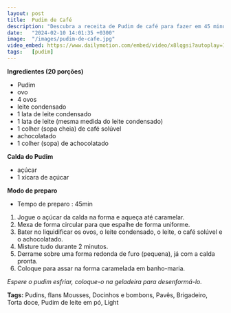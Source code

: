 ```yaml
---
layout: post
title:  Pudim de Café
description: "Descubra a receita de Pudim de café para fazer em 45 minutos. Jogue o açúcar da calda na forma e aqueça até caramelar."
date:   "2024-02-10 14:01:35 +0300"
image:  "/images/pudim-de-cafe.jpg"
video_embed: https://www.dailymotion.com/embed/video/x8lqgsi?autoplay=1
tags:   [pudim]
---
```


**Ingredientes (20 porções)**

 - Pudim
 - ovo
- 4 ovos
- leite condensado
- 1 lata de leite condensado
- 1 lata de leite (mesma medida do leite condensado)
- 1 colher (sopa cheia) de café solúvel
- achocolatado
- 1 colher (sopa) de achocolatado

**Calda do Pudim**
- açúcar
- 1 xícara de açúcar

**Modo de preparo**
- Tempo de preparo : 45min

 1. Jogue o açúcar da calda na forma e aqueça até caramelar.
 2. Mexa de forma circular para que espalhe de forma uniforme.
 3. Bater no liquidificar os ovos, o leite condensado, o leite, o café
    solúvel e o achocolatado.
 4. Misture tudo durante 2 minutos.
 5. Derrame sobre uma forma redonda de furo (pequena), já com a calda
    pronta.
 6. Coloque para assar na forma caramelada em banho-maria.

_Espere o pudim esfriar, coloque-o na geladeira para desenformá-lo._

**Tags:**
Pudins, flans Mousses, Docinhos e bombons, Pavês, Brigadeiro, Torta doce, Pudim de leite em pó, Light
